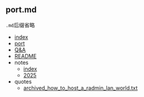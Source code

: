 ## port.md

`.md`后缀省略

- [index](/index)
- [port](/port)
- [Q&A](/Q&A)
- [README](/README)
- notes
  - [index](/notes/index)
  - [2025](/notes/2025)
- quotes
  - [archived_how_to_host_a_radmin_lan_world.txt](/quotes/archived_how_to_host_a_radmin_lan_world.txt)